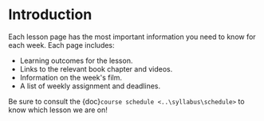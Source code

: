 # Introduction

Each lesson page has the most important information you need to know for each week. Each page includes:
* Learning outcomes for the lesson.
* Links to the relevant book chapter and videos.
* Information on the week's film.
* A list of weekly assignment and deadlines.

Be sure to consult the {doc}`course schedule <..\syllabus\schedule>` to know which lesson we are on!
